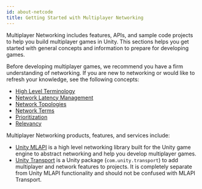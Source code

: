 ```yaml
---
id: about-netcode
title: Getting Started with Multiplayer Networking
---
```


Multiplayer Networking includes features, APIs, and sample code projects to help you build multiplayer games in Unity. This sections helps you get started with general concepts and information to prepare for developing games. 

Before developing multiplayer games, we recommend you have a firm understanding of networking. If you are new to networking or would like to refresh your knowledge, see the following concepts:

* [High Level Terminology](../reference/glossary/high-level-terminology.md)
* [Network Latency Management](../reference/glossary/network-latency-management.md)
* [Network Topologies](../reference/glossary/network-topologies.md)
* [Network Terms](../reference/glossary/network-terms.md)
* [Prioritization](../reference/glossary/prioritization.md)
* [Relevancy](../reference/glossary/relevancy.md)

Multiplayer Networking products, features, and services include:

* [Unity MLAPI](about-mlapi.md) is a high level networking library built for the Unity game engine to abstract networking and help you develop multiplayer games. 
* [Unity Transport](../transport/index.md) is a Unity package (`com.unity.transport`) to add multiplayer and network features to projects. It is completely separate from Unity MLAPI functionality and should not be confused with MLAPI Transport.

